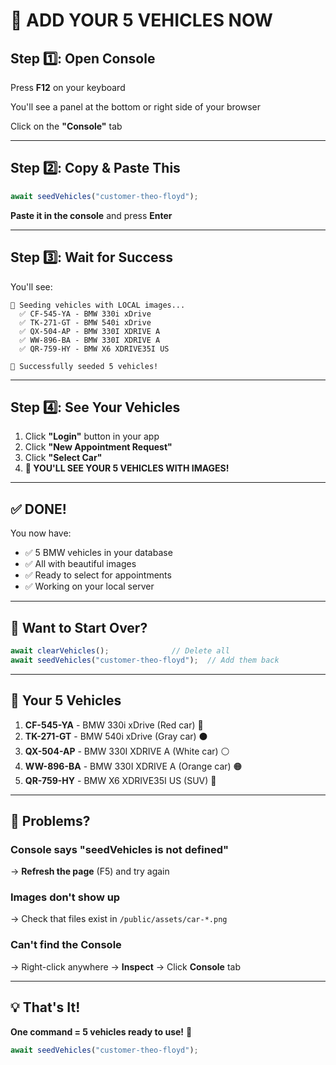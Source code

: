 # 🚗 ADD YOUR 5 VEHICLES NOW

## Step 1️⃣: Open Console

Press **F12** on your keyboard

You'll see a panel at the bottom or right side of your browser

Click on the **"Console"** tab

---

## Step 2️⃣: Copy & Paste This

```javascript
await seedVehicles("customer-theo-floyd");
```

**Paste it in the console** and press **Enter**

---

## Step 3️⃣: Wait for Success

You'll see:
```
🚗 Seeding vehicles with LOCAL images...
  ✅ CF-545-YA - BMW 330i xDrive
  ✅ TK-271-GT - BMW 540i xDrive
  ✅ QX-504-AP - BMW 330I XDRIVE A
  ✅ WW-896-BA - BMW 330I XDRIVE A
  ✅ QR-759-HY - BMW X6 XDRIVE35I US

🎉 Successfully seeded 5 vehicles!
```

---

## Step 4️⃣: See Your Vehicles

1. Click **"Login"** button in your app
2. Click **"New Appointment Request"**
3. Click **"Select Car"**
4. **🎉 YOU'LL SEE YOUR 5 VEHICLES WITH IMAGES!**

---

## ✅ DONE!

You now have:
- ✅ 5 BMW vehicles in your database
- ✅ All with beautiful images
- ✅ Ready to select for appointments
- ✅ Working on your local server

---

## 🔄 Want to Start Over?

```javascript
await clearVehicles();              // Delete all
await seedVehicles("customer-theo-floyd");  // Add them back
```

---

## 🎯 Your 5 Vehicles

1. **CF-545-YA** - BMW 330i xDrive (Red car) 🔴
2. **TK-271-GT** - BMW 540i xDrive (Gray car) ⚫
3. **QX-504-AP** - BMW 330I XDRIVE A (White car) ⚪
4. **WW-896-BA** - BMW 330I XDRIVE A (Orange car) 🟠
5. **QR-759-HY** - BMW X6 XDRIVE35I US (SUV) 🚙

---

## 🚨 Problems?

### Console says "seedVehicles is not defined"
→ **Refresh the page** (F5) and try again

### Images don't show up
→ Check that files exist in `/public/assets/car-*.png`

### Can't find the Console
→ Right-click anywhere → **Inspect** → Click **Console** tab

---

## 💡 That's It!

**One command = 5 vehicles ready to use!** 🚀

```javascript
await seedVehicles("customer-theo-floyd");
```
